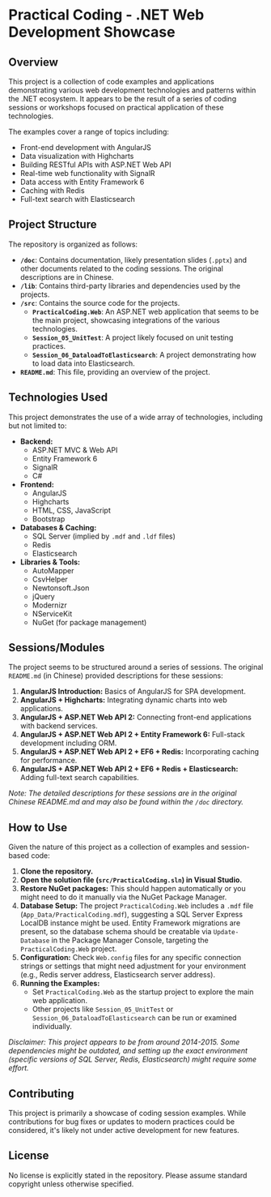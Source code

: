 # Practical Coding - .NET Web Development Showcase

## Overview

This project is a collection of code examples and applications demonstrating various web development technologies and patterns within the .NET ecosystem. It appears to be the result of a series of coding sessions or workshops focused on practical application of these technologies.

The examples cover a range of topics including:
- Front-end development with AngularJS
- Data visualization with Highcharts
- Building RESTful APIs with ASP.NET Web API
- Real-time web functionality with SignalR
- Data access with Entity Framework 6
- Caching with Redis
- Full-text search with Elasticsearch

## Project Structure

The repository is organized as follows:

- **`/doc`**: Contains documentation, likely presentation slides (`.pptx`) and other documents related to the coding sessions. The original descriptions are in Chinese.
- **`/lib`**: Contains third-party libraries and dependencies used by the projects.
- **`/src`**: Contains the source code for the projects.
    - **`PracticalCoding.Web`**: An ASP.NET web application that seems to be the main project, showcasing integrations of the various technologies.
    - **`Session_05_UnitTest`**: A project likely focused on unit testing practices.
    - **`Session_06_DataloadToElasticsearch`**: A project demonstrating how to load data into Elasticsearch.
- **`README.md`**: This file, providing an overview of the project.

## Technologies Used

This project demonstrates the use of a wide array of technologies, including but not limited to:

- **Backend:**
    - ASP.NET MVC & Web API
    - Entity Framework 6
    - SignalR
    - C#
- **Frontend:**
    - AngularJS
    - Highcharts
    - HTML, CSS, JavaScript
    - Bootstrap
- **Databases & Caching:**
    - SQL Server (implied by `.mdf` and `.ldf` files)
    - Redis
    - Elasticsearch
- **Libraries & Tools:**
    - AutoMapper
    - CsvHelper
    - Newtonsoft.Json
    - jQuery
    - Modernizr
    - NServiceKit
    - NuGet (for package management)

## Sessions/Modules

The project seems to be structured around a series of sessions. The original `README.md` (in Chinese) provided descriptions for these sessions:

1.  **AngularJS Introduction:** Basics of AngularJS for SPA development.
2.  **AngularJS + Highcharts:** Integrating dynamic charts into web applications.
3.  **AngularJS + ASP.NET Web API 2:** Connecting front-end applications with backend services.
4.  **AngularJS + ASP.NET Web API 2 + Entity Framework 6:** Full-stack development including ORM.
5.  **AngularJS + ASP.NET Web API 2 + EF6 + Redis:** Incorporating caching for performance.
6.  **AngularJS + ASP.NET Web API 2 + EF6 + Redis + Elasticsearch:** Adding full-text search capabilities.

*Note: The detailed descriptions for these sessions are in the original Chinese README.md and may also be found within the `/doc` directory.*

## How to Use

Given the nature of this project as a collection of examples and session-based code:

1.  **Clone the repository.**
2.  **Open the solution file (`src/PracticalCoding.sln`) in Visual Studio.**
3.  **Restore NuGet packages:** This should happen automatically or you might need to do it manually via the NuGet Package Manager.
4.  **Database Setup:** The project `PracticalCoding.Web` includes a `.mdf` file (`App_Data/PracticalCoding.mdf`), suggesting a SQL Server Express LocalDB instance might be used. Entity Framework migrations are present, so the database schema should be creatable via `Update-Database` in the Package Manager Console, targeting the `PracticalCoding.Web` project.
5.  **Configuration:** Check `Web.config` files for any specific connection strings or settings that might need adjustment for your environment (e.g., Redis server address, Elasticsearch server address).
6.  **Running the Examples:**
    *   Set `PracticalCoding.Web` as the startup project to explore the main web application.
    *   Other projects like `Session_05_UnitTest` or `Session_06_DataloadToElasticsearch` can be run or examined individually.

*Disclaimer: This project appears to be from around 2014-2015. Some dependencies might be outdated, and setting up the exact environment (specific versions of SQL Server, Redis, Elasticsearch) might require some effort.*

## Contributing

This project is primarily a showcase of coding session examples. While contributions for bug fixes or updates to modern practices could be considered, it's likely not under active development for new features.

## License

No license is explicitly stated in the repository. Please assume standard copyright unless otherwise specified.
